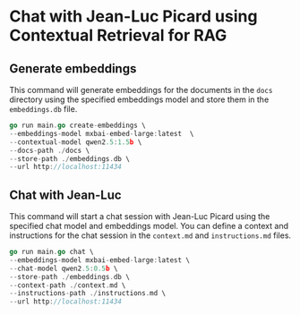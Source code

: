 # Chat with Jean-Luc Picard using Contextual Retrieval for RAG


## Generate embeddings

This command will generate embeddings for the documents in the `docs` directory using the specified embeddings model and store them in the `embeddings.db` file.

```go
go run main.go create-embeddings \
--embeddings-model mxbai-embed-large:latest  \
--contextual-model qwen2.5:1.5b \
--docs-path ./docs \
--store-path ./embeddings.db \
--url http://localhost:11434
```

## Chat with Jean-Luc

This command will start a chat session with Jean-Luc Picard using the specified chat model and embeddings model.
You can define a context and instructions for the chat session in the `context.md` and `instructions.md` files.

```go
go run main.go chat \
--embeddings-model mxbai-embed-large:latest \
--chat-model qwen2.5:0.5b \
--store-path ./embeddings.db \
--context-path ./context.md \
--instructions-path ./instructions.md \
--url http://localhost:11434
```